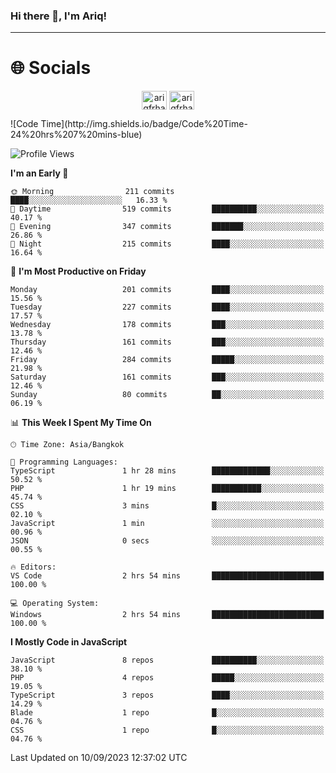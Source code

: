 ### Hi there 👋, I'm Ariq!
<hr>
<h1 align="">🌐 Socials</h1>
<p align="center">
<a href="https://www.linkedin.com/in/ariqfarhan/" target="blank"><img align="center" src="https://raw.githubusercontent.com/rahuldkjain/github-profile-readme-generator/master/src/images/icons/Social/linked-in-alt.svg" alt="ariqfrhan" height="30" width="40" /></a>
<a href="https://instagram.com/ariqfrhan" target="blank"><img align="center" src="https://raw.githubusercontent.com/rahuldkjain/github-profile-readme-generator/master/src/images/icons/Social/instagram.svg" alt="ariqfrhan" height="30" width="40" /></a>
</p>
<!--START_SECTION:waka-->
![Code Time](http://img.shields.io/badge/Code%20Time-24%20hrs%207%20mins-blue)

![Profile Views](http://img.shields.io/badge/Profile%20Views-0-blue)

**I'm an Early 🐤** 

```text
🌞 Morning                211 commits         ████░░░░░░░░░░░░░░░░░░░░░   16.33 % 
🌆 Daytime                519 commits         ██████████░░░░░░░░░░░░░░░   40.17 % 
🌃 Evening                347 commits         ███████░░░░░░░░░░░░░░░░░░   26.86 % 
🌙 Night                  215 commits         ████░░░░░░░░░░░░░░░░░░░░░   16.64 % 
```
📅 **I'm Most Productive on Friday** 

```text
Monday                   201 commits         ████░░░░░░░░░░░░░░░░░░░░░   15.56 % 
Tuesday                  227 commits         ████░░░░░░░░░░░░░░░░░░░░░   17.57 % 
Wednesday                178 commits         ███░░░░░░░░░░░░░░░░░░░░░░   13.78 % 
Thursday                 161 commits         ███░░░░░░░░░░░░░░░░░░░░░░   12.46 % 
Friday                   284 commits         █████░░░░░░░░░░░░░░░░░░░░   21.98 % 
Saturday                 161 commits         ███░░░░░░░░░░░░░░░░░░░░░░   12.46 % 
Sunday                   80 commits          ██░░░░░░░░░░░░░░░░░░░░░░░   06.19 % 
```


📊 **This Week I Spent My Time On** 

```text
🕑︎ Time Zone: Asia/Bangkok

💬 Programming Languages: 
TypeScript               1 hr 28 mins        █████████████░░░░░░░░░░░░   50.52 % 
PHP                      1 hr 19 mins        ███████████░░░░░░░░░░░░░░   45.74 % 
CSS                      3 mins              █░░░░░░░░░░░░░░░░░░░░░░░░   02.10 % 
JavaScript               1 min               ░░░░░░░░░░░░░░░░░░░░░░░░░   00.96 % 
JSON                     0 secs              ░░░░░░░░░░░░░░░░░░░░░░░░░   00.55 % 

🔥 Editors: 
VS Code                  2 hrs 54 mins       █████████████████████████   100.00 % 

💻 Operating System: 
Windows                  2 hrs 54 mins       █████████████████████████   100.00 % 
```

**I Mostly Code in JavaScript** 

```text
JavaScript               8 repos             ██████████░░░░░░░░░░░░░░░   38.10 % 
PHP                      4 repos             █████░░░░░░░░░░░░░░░░░░░░   19.05 % 
TypeScript               3 repos             ████░░░░░░░░░░░░░░░░░░░░░   14.29 % 
Blade                    1 repo              █░░░░░░░░░░░░░░░░░░░░░░░░   04.76 % 
CSS                      1 repo              █░░░░░░░░░░░░░░░░░░░░░░░░   04.76 % 
```




 Last Updated on 10/09/2023 12:37:02 UTC
<!--END_SECTION:waka-->
